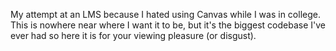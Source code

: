 My attempt at an LMS because I hated using Canvas while I was in college. This is nowhere near where I want it to be, but it's the biggest codebase I've ever had so here it is for your viewing pleasure (or disgust). 
